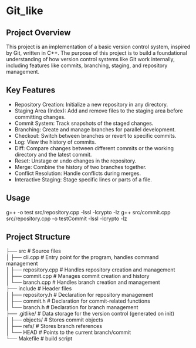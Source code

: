 # Git_like

## Project Overview

This project is an implementation of a basic version control system, inspired by Git, written in C++. The purpose of this project is to build a foundational understanding of how version control systems like Git work internally, including features like commits, branching, staging, and repository management.

## Key Features

- Repository Creation: Initialize a new repository in any directory.
- Staging Area (Index): Add and remove files to the staging area before committing changes.
- Commit System: Track snapshots of the staged changes.
- Branching: Create and manage branches for parallel development.
- Checkout: Switch between branches or revert to specific commits.
- Log: View the history of commits.
- Diff: Compare changes between different commits or the working directory and the latest commit.
- Reset: Unstage or undo changes in the repository.
- Merge: Combine the history of two branches together.
- Conflict Resolution: Handle conflicts during merges.
- Interactive Staging: Stage specific lines or parts of a file.

## Usage

g++ -o test src/repository.cpp -lssl -lcrypto -lz
g++ src/commit.cpp src/repository.cpp -o testCommit -lssl -lcrypto -lz

## Project Structure

├── src # Source files\
│ ├── cli.cpp # Entry point for the program, handles command management\
│ ├── repository.cpp # Handles repository creation and management\
│ ├── commit.cpp # Manages commit creation and history\
│ └── branch.cpp # Handles branch creation and management\
├── include # Header files\
│ ├── repository.h # Declaration for repository management\
│ ├── commit.h # Declaration for commit-related functions\
│ └── branch.h # Declaration for branch management\
├── .gitlike/ # Data storage for the version control (generated on init)\
│ ├── objects/ # Stores commit objects\
│ ├── refs/ # Stores branch references\
│ └── HEAD # Points to the current branch/commit\
└── Makefile # build script
